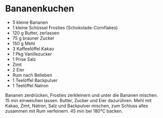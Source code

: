 # Bananenkuchen

* 5 kleine Bananen
* 1 kleine Schüssel Frosties (Schokolade-Cornflakes)
* 120 g Butter, zerlassen
* 75 g brauner Zucker
* 150 g Mehl
* 3 Kaffeelöffel Kakao
* 1 Pkg Vanillezucker
* 1 Prise Salz
* Zimt
* 2 Eier
* Rum nach Belieben
* 1 Teelöffel Backpulver
* 1 Teelöffel Natron


Bananen zerdrücken, Frosties zerkleinern und unter die Bananen mischen. 15 min einweichen lassen. Butter, Zucker und Eier dazurühren. Mehl mit Kakao, Zimt, Natron, Salz und Backpulver mischen, zum Schluss alles zusammen mit Rum verfeinern. 45 min bei 180°C backen.
